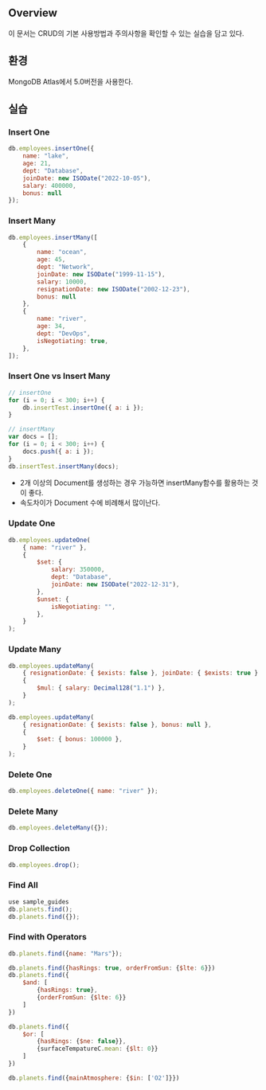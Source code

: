 ## Overview

이 문서는 CRUD의 기본 사용방법과 주의사항을 확인할 수 있는 실습을 담고 있다.

## 환경

MongoDB Atlas에서 5.0버전을 사용한다.

## 실습

### Insert One

```javascript
db.employees.insertOne({
    name: "lake",
    age: 21,
    dept: "Database",
    joinDate: new ISODate("2022-10-05"),
    salary: 400000,
    bonus: null
});
```

### Insert Many

```javascript
db.employees.insertMany([
    {
        name: "ocean",
        age: 45,
        dept: "Network",
        joinDate: new ISODate("1999-11-15"),
        salary: 10000,
        resignationDate: new ISODate("2002-12-23"),
        bonus: null
    },
    {
        name: "river",
        age: 34,
        dept: "DevOps",
        isNegotiating: true,
    },
]);
```

### Insert One vs Insert Many

```javascript
// insertOne
for (i = 0; i < 300; i++) {
    db.insertTest.insertOne({ a: i });
}

// insertMany
var docs = [];
for (i = 0; i < 300; i++) {
    docs.push({ a: i });
}
db.insertTest.insertMany(docs);
```

-   2개 이상의 Document를 생성하는 경우 가능하면 insertMany함수를 활용하는 것이 좋다.
-   속도차이가 Document 수에 비례해서 많이난다.

### Update One

```javascript
db.employees.updateOne(
    { name: "river" },
    {
        $set: {
            salary: 350000,
            dept: "Database",
            joinDate: new ISODate("2022-12-31"),
        },
        $unset: {
            isNegotiating: "",
        },
    }
);
```

### Update Many

```javascript
db.employees.updateMany(
    { resignationDate: { $exists: false }, joinDate: { $exists: true } },
    {
        $mul: { salary: Decimal128("1.1") },
    }
);
```

```javascript
db.employees.updateMany(
    { resignationDate: { $exists: false }, bonus: null },
    {
        $set: { bonus: 100000 },
    }
);
```

### Delete One

```javascript
db.employees.deleteOne({ name: "river" });
```

### Delete Many

```javascript
db.employees.deleteMany({});
```

### Drop Collection

```javascript
db.employees.drop();
```

### Find All
```javascript
use sample_guides
db.planets.find();
db.planets.find({});
```

### Find with Operators
```javascript
db.planets.find({name: "Mars"});

db.planets.find({hasRings: true, orderFromSun: {$lte: 6}})
db.planets.find({
    $and: [
        {hasRings: true},
        {orderFromSun: {$lte: 6}}
    ]
})

db.planets.find({
    $or: [
        {hasRings: {$ne: false}},
        {surfaceTempatureC.mean: {$lt: 0}}
    ]
})

db.planets.find({mainAtmosphere: {$in: ['O2']}})
```
